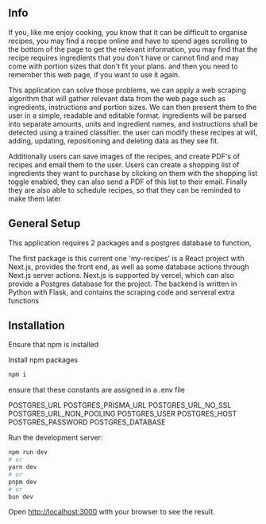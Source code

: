 ## Info

If you, like me enjoy cooking, you know that it can be difficult to organise recipes,
you may find a recipe online and have to spend ages scrolling to the bottom of the page to get the relevant information, you may find that the recipe requires ingredients that you don't have or cannot find and may come with portion sizes that don't fit your plans. and then you need to remember this web page, if you want to use it again.

This application can solve those problems, we can apply a web scraping algorithm that will gather relevant data from the web page such as ingredients, instructions and portion sizes. We can then present them to the user in a simple, readable and editable format. ingredients will be parsed into separate amounts, units and ingredient names, and instructions shall be detected using a trained classifier. the user can modify these recipes at will, adding, updating, repositioning and deleting data as they see fit.

Additionally users can save images of the recipes, and create PDF's of recipes and email them to the user. Users can create a shopping list of ingredients they want to purchase by clicking on them with the shopping list toggle enabled, they can also send a PDF of this list to their email. Finally they are also able to schedule recipes, so that they can be reminded to make them later

## General Setup

This application requires 2 packages and a postgres database to function,

The first package is this current one 'my-recipes' is a React project with Next.js, provides the front end, as well as some database actions through Next.js server actions. Next.js is supported by vercel, which can also provide a Postgres database for the project. The backend is written in Python with Flask, and contains the scraping code and serveral extra functions


## Installation

Ensure that npm is installed

Install npm packages

```bash
npm i
```

ensure that these constants are assigned in a .env file

POSTGRES_URL
POSTGRES_PRISMA_URL
POSTGRES_URL_NO_SSL
POSTGRES_URL_NON_POOLING
POSTGRES_USER
POSTGRES_HOST
POSTGRES_PASSWORD
POSTGRES_DATABASE

Run the development server:


```bash
npm run dev
# or
yarn dev
# or
pnpm dev
# or
bun dev
```

Open [http://localhost:3000](http://localhost:3000) with your browser to see the result.
